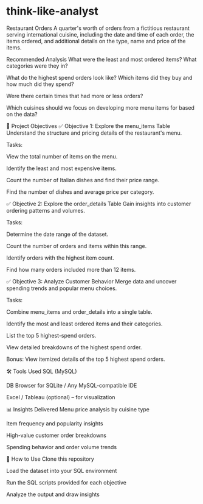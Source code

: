 # think-like-analyst

Restaurant Orders
A quarter's worth of orders from a fictitious restaurant serving international cuisine, including the date and time of each order, the items ordered, and additional details on the type, name and price of the items.

Recommended Analysis
What were the least and most ordered items? What categories were they in?

What do the highest spend orders look like? Which items did they buy and how much did they spend?

Were there certain times that had more or less orders?

Which cuisines should we focus on developing more menu items for based on the data?

🧠 Project Objectives
✅ Objective 1: Explore the menu_items Table
Understand the structure and pricing details of the restaurant's menu.

Tasks:

View the total number of items on the menu.

Identify the least and most expensive items.

Count the number of Italian dishes and find their price range.

Find the number of dishes and average price per category.

✅ Objective 2: Explore the order_details Table
Gain insights into customer ordering patterns and volumes.

Tasks:

Determine the date range of the dataset.

Count the number of orders and items within this range.

Identify orders with the highest item count.

Find how many orders included more than 12 items.

✅ Objective 3: Analyze Customer Behavior
Merge data and uncover spending trends and popular menu choices.

Tasks:

Combine menu_items and order_details into a single table.

Identify the most and least ordered items and their categories.

List the top 5 highest-spend orders.

View detailed breakdowns of the highest spend order.

Bonus: View itemized details of the top 5 highest spend orders.

🛠️ Tools Used
SQL (MySQL)

DB Browser for SQLite / Any MySQL-compatible IDE

Excel / Tableau (optional) – for visualization

📊 Insights Delivered
Menu price analysis by cuisine type

Item frequency and popularity insights

High-value customer order breakdowns

Spending behavior and order volume trends

🚀 How to Use
Clone this repository

Load the dataset into your SQL environment

Run the SQL scripts provided for each objective

Analyze the output and draw insights

